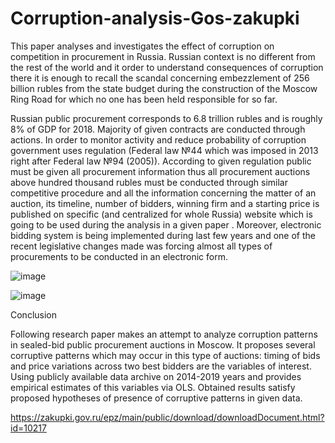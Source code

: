 # Corruption-analysis-Gos-zakupki

This paper analyses and investigates the effect of corruption on competition in procurement in Russia. Russian context is no different from the rest of the world and it order to understand consequences of corruption there it is enough to recall the scandal concerning embezzlement of 256 billion rubles from the state budget during the construction of the Moscow Ring Road for which no one has been held responsible for so far. 

Russian public procurement corresponds to 6.8 trillion rubles  and is roughly 8% of GDP for 2018. Majority of given contracts are conducted through actions. In order to monitor activity and reduce probability of corruption government uses regulation (Federal law №44 which was imposed in 2013 right after Federal law №94 (2005)). According to given regulation public must be given all procurement information thus all procurement auctions above hundred thousand rubles must be conducted through similar competitive procedure and all the information concerning the matter of an auction, its timeline, number of bidders, winning firm and a starting price is published on specific (and centralized for whole Russia) website which is going to be used during the analysis in a given paper . Moreover, electronic bidding system is being implemented during last few years and one of the recent legislative changes made was forcing almost all types of procurements to be conducted in an electronic form.

![image](https://user-images.githubusercontent.com/79480062/115112928-60055000-9f90-11eb-960f-d33517e010ad.png)

![image](https://user-images.githubusercontent.com/79480062/115112948-7f03e200-9f90-11eb-97ae-cecf4548f255.png)


Conclusion 

Following research paper makes an attempt to analyze corruption patterns in sealed-bid public procurement auctions in Moscow. It proposes several corruptive patterns which may occur in this type of auctions: timing of bids and price variations across two best bidders are the variables of interest. Using publicly available data archive on 2014-2019 years and provides empirical estimates of this variables via OLS. Obtained results satisfy proposed hypotheses of presence of corruptive patterns in given data.

https://zakupki.gov.ru/epz/main/public/download/downloadDocument.html?id=10217
